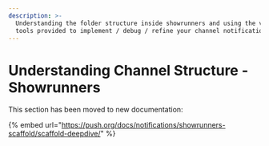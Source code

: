 ```yaml
---
description: >-
  Understanding the folder structure inside showrunners and using the various
  tools provided to implement / debug / refine your channel notifications.
---
```


# Understanding Channel Structure - Showrunners

This section has been moved to new documentation:

{% embed url="https://push.org/docs/notifications/showrunners-scaffold/scaffold-deepdive/" %}
